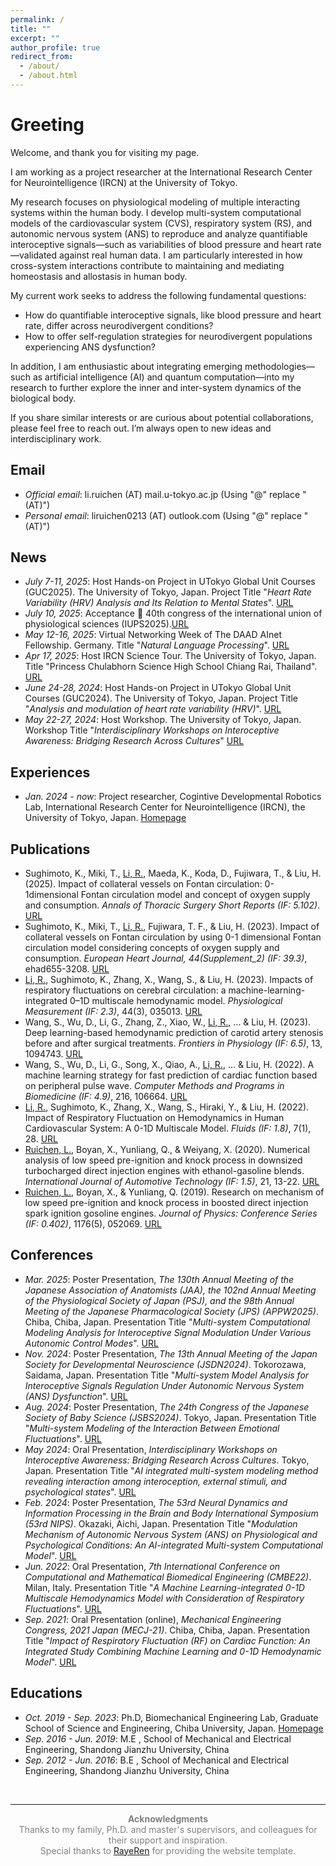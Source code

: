 ```yaml
---
permalink: /
title: ""
excerpt: ""
author_profile: true
redirect_from: 
  - /about/
  - /about.html
---
```


<span id="Greeting"></span>
# Greeting
Welcome, and thank you for visiting my page.

I am working as a project researcher at the International Research Center for Neurointelligence (IRCN) at the University of Tokyo.

My research focuses on physiological modeling of multiple interacting systems within the human body. I develop multi-system computational models of the cardiovascular system (CVS), respiratory system (RS), and autonomic nervous system (ANS) to reproduce and analyze quantifiable interoceptive signals—such as variabilities of blood pressure and heart rate—validated against real human data. I am particularly interested in how cross-system interactions contribute to maintaining and mediating homeostasis and allostasis in human body.

My current work seeks to address the following fundamental questions: 
- How do quantifiable interoceptive signals, like blood pressure and heart rate, differ across neurodivergent conditions?
- How to offer self-regulation strategies for neurodivergent populations experiencing ANS dysfunction?

In addition, I am enthusiastic about integrating emerging methodologies—such as artificial intelligence (AI) and quantum computation—into my research to further explore the inner and inter-system dynamics of the biological body.

If you share similar interests or are curious about potential collaborations, please feel free to reach out. I’m always open to new ideas and interdisciplinary work.

## Email
- *Official email*: li.ruichen (AT) mail.u-tokyo.ac.jp (Using "@" replace "(AT)")
- *Personal email*: liruichen0213 (AT) outlook.com (Using "@" replace "(AT)")

<span id="-News"></span>
## News
- *July 7-11, 2025*: Host Hands-on Project in UTokyo Global Unit Courses (GUC2025). The University of Tokyo, Japan. Project Title "*Heart Rate Variability (HRV) Analysis and Its Relation to Mental States*". [URL](https://www.u-tokyo.ac.jp/en/prospective-students/guc.html)
- *July 10, 2025*: Acceptance 🎉 40th congress of the international union of physiological sciences (IUPS2025).[URL](https://www.iups2025.com)
- *May 12-16, 2025*: Virtual Networking Week of The DAAD AInet Fellowship. Germany. Title "*Natural Language Processing*". [URL](https://www.daad.de/en/the-daad/postdocnet/details-and-application/)
- *Apr 17, 2025*: Host IRCN Science Tour. The University of Tokyo, Japan. Title "Princess Chulabhorn Science High School Chiang Rai, Thailand". [URL](https://ircn.jp/en/outreach_report/20250417_princess_chulabhorn_science_high_school_chiang_rai)
- *June 24-28, 2024*: Host Hands-on Project in UTokyo Global Unit Courses (GUC2024). The University of Tokyo, Japan. Project Title "*Analysis and modulation of heart rate variability (HRV)*". [URL](https://www.u-tokyo.ac.jp/en/prospective-students/guc_24S_20240415.html)
- *May 22-27, 2024*: Host Workshop. The University of Tokyo, Japan. Workshop Title "*Interdisciplinary Workshops on Interoceptive Awareness: Bridging Research Across Cultures*" [URL](https://sway.cloud.microsoft/SmWCZRj4tO08nwtx?ref=email)

<span id="-Experiences"></span>
## Experiences 
- *Jan. 2024 - now*: Project researcher, Cogintive Developmental Robotics Lab, International Research Center for Neurointelligence (IRCN), the University of Tokyo, Japan. [Homepage](https://developmental-robotics.jp/en/home/#pll_switcher)

<span id="-Publications"></span>
## Publications 
- Sughimoto, K., Miki, T., <u>Li, R.</u>, Maeda, K., Koda, D., Fujiwara, T., & Liu, H. (2025). Impact of collateral vessels on Fontan circulation: 0-1dimensional Fontan circulation model and concept of oxygen supply and consumption. *Annals of Thoracic Surgery Short Reports (IF: 5.102)*. [URL](https://www.sciencedirect.com/science/article/pii/S2772993125000105)
- Sughimoto, K., Miki, T., <u>Li, R.</u>, Fujiwara, T. F., & Liu, H. (2023). Impact of collateral vessels on Fontan circulation by using 0-1 dimensional Fontan circulation model considering concepts of oxygen supply and consumption. *European Heart Journal, 44(Supplement_2) (IF: 39.3)*, ehad655-3208. [URL](https://academic.oup.com/eurheartj/article/44/Supplement_2/ehad655.3208/7391489)
- <u>Li, R.</u>, Sughimoto, K., Zhang, X., Wang, S., & Liu, H. (2023). Impacts of respiratory fluctuations on cerebral circulation: a machine-learning-integrated 0–1D multiscale hemodynamic model. *Physiological Measurement (IF: 2.3)*, 44(3), 035013. [URL](https://iopscience.iop.org/article/10.1088/1361-6579/acc3d7/meta)
- Wang, S., Wu, D., Li, G., Zhang, Z., Xiao, W., <u>Li, R.</u>, ... & Liu, H. (2023). Deep learning-based hemodynamic prediction of carotid artery stenosis before and after surgical treatments. *Frontiers in Physiology (IF: 6.5)*, 13, 1094743. [URL](https://www.frontiersin.org/journals/physiology/articles/10.3389/fphys.2022.1094743/full)
- Wang, S., Wu, D., Li, G., Song, X., Qiao, A., <u>Li, R.</u>, ... & Liu, H. (2022). A machine learning strategy for fast prediction of cardiac function based on peripheral pulse wave. *Computer Methods and Programs in Biomedicine (IF: 4.9)*, 216, 106664. [URL](https://www.sciencedirect.com/science/article/abs/pii/S0169260722000499)
- <u>Li, R.</u>, Sughimoto, K., Zhang, X., Wang, S., Hiraki, Y., & Liu, H. (2022). Impact of Respiratory Fluctuation on Hemodynamics in Human Cardiovascular System: A 0-1D Multiscale Model. *Fluids (IF: 1.8)*, 7(1), 28.  [URL](https://www.mdpi.com/2311-5521/7/1/28)
- <u>Ruichen, L.</u>, Boyan, X., Yunliang, Q., & Weiyang, X. (2020). Numerical analysis of low speed pre-ignition and knock process in downsized turbocharged direct injection engines with ethanol-gasoline blends. *International Journal of Automotive Technology (IF: 1.5)*, 21, 13-22. [URL](https://link.springer.com/article/10.1007/s12239-020-0002-2)
- <u>Ruichen, L.</u>, Boyan, X., & Yunliang, Q. (2019). Research on mechanism of low speed pre-ignition and knock process in boosted direct injection spark ignition gosoline engines. *Journal of Physics: Conference Series (IF: 0.402)*, 1176(5), 052069. [URL](https://iopscience.iop.org/article/10.1088/1742-6596/1176/5/052069/meta)

<span id="-Conferences"></span>
## Conferences
- *Mar. 2025*: Poster Presentation, *The 130th Annual Meeting of the Japanese Association of Anatomists (JAA), the 102nd Annual Meeting of the Physiological Society of Japan (PSJ), and the 98th Annual Meeting of the Japanese Pharmacological Society (JPS) (APPW2025)*. Chiba, Chiba, Japan. Presentation Title "*Multi-system Computational Modeling Analysis for Interoceptive Signal Modulation Under Various Autonomic Control Modes*". [URL](https://www.aeplan.jp/appw2025/)
- *Nov. 2024*: Poster Presentation, *The 13th Annual Meeting of the Japan Society for Developmental Neuroscience (JSDN2024)*. Tokorozawa, Saidama, Japan. Presentation Title "*Multi-system Model Analysis for Interoceptive Signals Regulation Under Autonomic Nervous System (ANS) Dysfunction*". [URL](https://jsdn.jp/meeting-information/13th-2024)
- *Aug. 2024*: Poster Presentation, *The 24th Congress of the Japanese Society of Baby Science (JSBS2024)*. Tokyo, Japan. Presentation Title "*Multi-system Modeling of the Interaction Between Emotional Fluctuations*". [URL](https://jsbs2024.developmental-robotics.jp/home/home/)
- *May 2024*: Oral Presentation, *Interdisciplinary Workshops on Interoceptive Awareness: Bridging Research Across Cultures*. Tokyo, Japan. Presentation Title "*AI integrated multi-system modeling method revealing interaction among interoception, external stimuli, and psychological states*". [URL](https://sway.cloud.microsoft/SmWCZRj4tO08nwtx?ref=email)
- *Feb. 2024*: Poster Presentation, *The 53rd Neural Dynamics and Information Processing in the Brain and Body International Symposium (53rd NIPS)*. Okazaki, Aichi, Japan. Presentation Title "*Modulation Mechanism of Autonomic Nervous System (ANS) on Physiological and Psychological Conditions: An AI-integrated Multi-system Computational Model*". [URL](https://sites.google.com/nips.ac.jp/s2024)
- *Jun. 2022*: Oral Presentation, *7th International Conference on Computational and Mathematical Biomedical Engineering (CMBE22)*. Milan, Italy. Presentation Title "*A Machine Learning-integrated 0-1D Multiscale Hemodynamics Model with Consideration of Respiratory Fluctuations*". [URL](https://compbiomed.net/CMBE/cmbe2022/)
- *Sep. 2021*: Oral Presentation (online), *Mechanical Engineering Congress, 2021 Japan (MECJ-21)*. Chiba, Chiba, Japan. Presentation Title "*Impact of Respiratory Fluctuation (RF) on Cardiac Function: An Integrated Study Combining Machine Learning and 0-1D Hemodynamic Model*". [URL](https://confit.atlas.jp/guide/event/jsme2021/top?lang=ja)

<span id="-Educations"></span>
## Educations
- *Oct. 2019 - Sep. 2023*: Ph.D, Biomechanical Engineering Lab, Graduate School of Science and Engineering, Chiba University, Japan. [Homepage](https://www.em.eng.chiba-u.jp/~liu/index.php?Home_En)
- *Sep. 2016 - Jun. 2019*: M.E , School of Mechanical and Electrical Engineering, Shandong Jianzhu University, China
- *Sep. 2012 - Jun. 2016*: B.E , School of Mechanical and Electrical Engineering, Shandong Jianzhu University, China
<br>

<hr />

<p style="font-size: 14px; color: gray; text-align: center;">
  <strong>Acknowledgments</strong><br>
  Thanks to my family, Ph.D. and master's supervisors, and colleagues for their support and inspiration.<br>
  Special thanks to <a href="https://github.com/RayeRen/acad-homepage.github.io?tab=readme-ov-file" target="_blank">RayeRen</a> for providing the website template.<br>
  <br>
</p>
